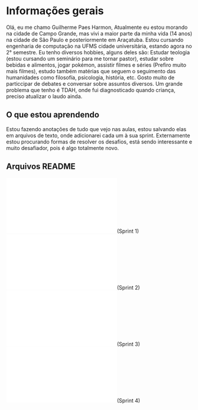 ﻿# Informações gerais

Olá, eu me chamo Guilherme Paes Harmon, Atualmente eu estou morando na cidade de Campo Grande, mas vivi a maior parte da minha vida (14 anos) na cidade de São Paulo e posteriormente em Araçatuba. Estou cursando engenharia de computação na UFMS cidade universitária, estando agora no 2° semestre. Eu tenho diversos hobbies, alguns deles são: Estudar teologia (estou cursando um seminário para me tornar pastor), estudar sobre bebidas e alimentos, jogar pokémon, assistir filmes e séries (Prefiro muito mais filmes), estudo também matérias que seguem o seguimento das humanidades como filosofía, psicologia, história, etc. Gosto muito de particcipar de debates e conversar sobre assuntos diversos. Um grande problema que tenho é TDAH, onde fui diagnosticado quando criança, preciso atualizar o laudo ainda.

## O que estou aprendendo

Estou fazendo anotações de tudo que vejo nas aulas, estou salvando elas em arquivos de texto, onde adicionarei cada um à sua sprint. Externamente estou procurando formas de resolver os desafios, está sendo interessante e muito desafiador, pois é algo totalmente novo.

## Arquivos README

![sprint 1](Sprint_1/README.md)(Sprint 1)
![sprint 2](Sprint_2/README.md)(Sprint 2)
![sprint 3](Sprint_3/README.md)(Sprint 3)
![sprint 4](Sprint_4/README.md)(Sprint 4)
